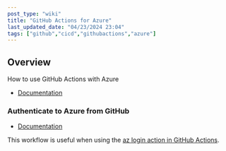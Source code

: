 ```yaml
---
post_type: "wiki" 
title: "GitHub Actions for Azure"
last_updated_date: "04/23/2024 23:04"
tags: ["github","cicd","githubactions","azure"]
---
```


## Overview

How to use GitHub Actions with Azure

- [Documentation](https://learn.microsoft.com/azure/developer/github/github-actions)

### Authenticate to Azure from GitHub

- [Documentation](https://learn.microsoft.com/azure/developer/github/connect-from-azure?tabs=azure-cli%2Clinux)

This workflow is useful when using the [az login action in GitHub Actions](https://github.com/azure/login?tab=readme-ov-file#github-actions-for-deploying-to-azure).
